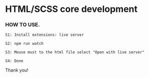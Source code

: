 # HTML/SCSS core development

### HOW TO USE.
```
S1: Install extensions: live server
```
```
S2: npm run watch
```
```
S3: Mouse must to the html file select "Open with live server"
```
```
S4: Done
```

Thank you!